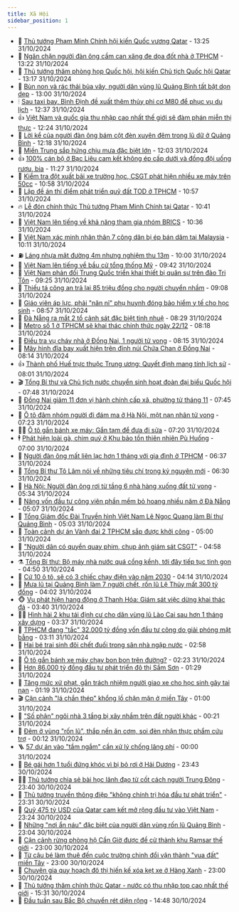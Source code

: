 ```yaml
---
title: Xã Hội
sidebar_position: 1
---
```


<!-- dantri-xa-hoi:START -->
- 🫣 [Thủ tướng Phạm Minh Chính hội kiến Quốc vương Qatar](https://dantri.com.vn/xa-hoi/thu-tuong-pham-minh-chinh-hoi-kien-quoc-vuong-qatar-20241031193937643.htm) - 13:25 31/10/2024
- 💼 [Ngăn chặn người đàn ông cầm can xăng đe dọa đốt nhà ở TPHCM](https://dantri.com.vn/xa-hoi/ngan-chan-nguoi-dan-ong-cam-can-xang-de-doa-dot-nha-o-tphcm-20241031201613169.htm) - 13:22 31/10/2024
- 🎊 [Thủ tướng thăm phòng họp Quốc hội, hội kiến Chủ tịch Quốc hội Qatar](https://dantri.com.vn/xa-hoi/thu-tuong-tham-phong-hop-quoc-hoi-hoi-kien-chu-tich-quoc-hoi-qatar-20241031200255178.htm) - 13:17 31/10/2024
- 🙉 [Bùn non và rác thải bủa vây, người dân vùng lũ Quảng Bình tất bật dọn dẹp](https://dantri.com.vn/xa-hoi/bun-non-va-rac-thai-bua-vay-nguoi-dan-vung-lu-quang-binh-tat-bat-don-dep-20241031181016009.htm) - 13:00 31/10/2024
- 🕯 [Sau taxi bay, Bình Định đề xuất thêm thủy phi cơ M80 để phục vụ du lịch](https://dantri.com.vn/xa-hoi/sau-taxi-bay-binh-dinh-de-xuat-them-thuy-phi-co-m80-de-phuc-vu-du-lich-20241031171353026.htm) - 12:37 31/10/2024
- 👍 [Việt Nam và quốc gia thu nhập cao nhất thế giới sẽ đàm phán miễn thị thực](https://dantri.com.vn/xa-hoi/viet-nam-va-quoc-gia-thu-nhap-cao-nhat-the-gioi-se-dam-phan-mien-thi-thuc-20241031191217638.htm) - 12:24 31/10/2024
- 🤖 [Lời kể của người đàn ông bám cột đèn xuyên đêm trong lũ dữ ở Quảng Bình](https://dantri.com.vn/xa-hoi/loi-ke-cua-nguoi-dan-ong-bam-cot-den-xuyen-dem-trong-lu-du-o-quang-binh-20241031165029718.htm) - 12:18 31/10/2024
- 🙉 [Miền Trung sắp hứng chịu mưa đặc biệt lớn](https://dantri.com.vn/xa-hoi/mien-trung-sap-hung-chiu-mua-dac-biet-lon-20241031184951199.htm) - 12:03 31/10/2024
- 👍 [100% cán bộ ở Bạc Liêu cam kết không ép cấp dưới và đồng đội uống rượu, bia](https://dantri.com.vn/xa-hoi/100-can-bo-o-bac-lieu-cam-ket-khong-ep-cap-duoi-va-dong-doi-uong-ruou-bia-20241031175708210.htm) - 11:27 31/10/2024
- 🗽 [Kiểm tra đột xuất bãi xe trường học, CSGT phát hiện nhiều xe máy trên 50cc](https://dantri.com.vn/xa-hoi/kiem-tra-dot-xuat-bai-xe-truong-hoc-csgt-phat-hien-nhieu-xe-may-tren-50cc-20241031171858603.htm) - 10:58 31/10/2024
- 🗽 [Lập đề án thí điểm phát triển quỹ đất TOD ở TPHCM](https://dantri.com.vn/xa-hoi/lap-de-an-thi-diem-phat-trien-quy-dat-tod-o-tphcm-20241031174829729.htm) - 10:57 31/10/2024
- 🔥 [Lễ đón chính thức Thủ tướng Phạm Minh Chính tại Qatar](https://dantri.com.vn/xa-hoi/le-don-chinh-thuc-thu-tuong-pham-minh-chinh-tai-qatar-20241031123136142.htm) - 10:41 31/10/2024
- 🦒 [Việt Nam lên tiếng về khả năng tham gia nhóm BRICS](https://dantri.com.vn/xa-hoi/viet-nam-len-tieng-ve-kha-nang-tham-gia-nhom-brics-20241031172722484.htm) - 10:36 31/10/2024
- 🧐 [Việt Nam xác minh nhân thân 7 công dân bị ép bán dâm tại Malaysia](https://dantri.com.vn/xa-hoi/viet-nam-xac-minh-nhan-than-7-cong-dan-bi-ep-ban-dam-tai-malaysia-20241031170451777.htm) - 10:11 31/10/2024
- ⛽️ [Láng nhựa mặt đường 4m nhưng nghiệm thu 13m](https://dantri.com.vn/xa-hoi/lang-nhua-mat-duong-4m-nhung-nghiem-thu-13m-20241031154402930.htm) - 10:00 31/10/2024
- 🚀 [Việt Nam lên tiếng về bầu cử tổng thống Mỹ](https://dantri.com.vn/xa-hoi/viet-nam-len-tieng-ve-bau-cu-tong-thong-my-20241031163824918.htm) - 09:42 31/10/2024
- 🦒 [Việt Nam phản đối Trung Quốc triển khai thiết bị quân sự trên đảo Tri Tôn](https://dantri.com.vn/xa-hoi/viet-nam-phan-doi-trung-quoc-trien-khai-thiet-bi-quan-su-tren-dao-tri-ton-20241031161204543.htm) - 09:25 31/10/2024
- 🦅 [Thiếu tá công an trả lại 85 triệu đồng cho người chuyển nhầm](https://dantri.com.vn/xa-hoi/thieu-ta-cong-an-tra-lai-85-trieu-dong-cho-nguoi-chuyen-nham-20241031154738462.htm) - 09:08 31/10/2024
- 🚀 [Giáo viên áp lực, phải &quot;năn nỉ&quot; phụ huynh đóng bảo hiểm y tế cho học sinh](https://dantri.com.vn/xa-hoi/giao-vien-ap-luc-phai-nan-ni-phu-huynh-dong-bao-hiem-y-te-cho-hoc-sinh-20241031152913940.htm) - 08:57 31/10/2024
- 🦅 [Đà Nẵng ra mắt 2 tổ cảnh sát đặc biệt tinh nhuệ](https://dantri.com.vn/xa-hoi/da-nang-ra-mat-2-to-canh-sat-dac-biet-tinh-nhue-20241031145404211.htm) - 08:29 31/10/2024
- 🤠 [Metro số 1 ở TPHCM sẽ khai thác chính thức ngày 22/12](https://dantri.com.vn/xa-hoi/metro-so-1-o-tphcm-se-khai-thac-chinh-thuc-ngay-2212-20241031151253156.htm) - 08:18 31/10/2024
- 💄 [Điều tra vụ cháy nhà ở Đồng Nai, 1 người tử vong](https://dantri.com.vn/xa-hoi/dieu-tra-vu-chay-nha-o-dong-nai-1-nguoi-tu-vong-20241031145306596.htm) - 08:15 31/10/2024
- 🥷 [Mây hình đĩa bay xuất hiện trên đỉnh núi Chứa Chan ở Đồng Nai](https://dantri.com.vn/xa-hoi/may-hinh-dia-bay-xuat-hien-tren-dinh-nui-chua-chan-o-dong-nai-20241031143053678.htm) - 08:14 31/10/2024
- 👍 [Thành phố Huế trực thuộc Trung ương: Quyết định mang tính lịch sử](https://dantri.com.vn/xa-hoi/thanh-pho-hue-truc-thuoc-trung-uong-quyet-dinh-mang-tinh-lich-su-20241031144514009.htm) - 08:01 31/10/2024
- 🎬 [Tổng Bí thư và Chủ tịch nước chuyển sinh hoạt đoàn đại biểu Quốc hội](https://dantri.com.vn/xa-hoi/tong-bi-thu-va-chu-tich-nuoc-chuyen-sinh-hoat-doan-dai-bieu-quoc-hoi-20241031142732783.htm) - 07:48 31/10/2024
- 🦒 [Đồng Nai giảm 11 đơn vị hành chính cấp xã, phường từ tháng 11](https://dantri.com.vn/xa-hoi/dong-nai-giam-11-don-vi-hanh-chinh-cap-xa-phuong-tu-thang-11-20241031140352531.htm) - 07:45 31/10/2024
- 🌊 [Ô tô đâm nhóm người đi đám ma ở Hà Nội, một nạn nhân tử vong](https://dantri.com.vn/xa-hoi/o-to-dam-nhom-nguoi-di-dam-ma-o-ha-noi-mot-nan-nhan-tu-vong-20241031141514390.htm) - 07:23 31/10/2024
- 🧑‍💻 [Ô tô gắn bánh xe máy: Gắn tạm để đưa đi sửa](https://dantri.com.vn/xa-hoi/o-to-gan-banh-xe-may-gan-tam-de-dua-di-sua-20241031140530645.htm) - 07:20 31/10/2024
- 🕴 [Phát hiện loài gà, chim quý ở Khu bảo tồn thiên nhiên Pù Huống](https://dantri.com.vn/xa-hoi/phat-hien-loai-ga-chim-quy-o-khu-bao-ton-thien-nhien-pu-huong-20241031071831121.htm) - 07:00 31/10/2024
- 🤔 [Người đàn ông mất liên lạc hơn 1 tháng với gia đình ở TPHCM](https://dantri.com.vn/xa-hoi/nguoi-dan-ong-mat-lien-lac-hon-1-thang-voi-gia-dinh-o-tphcm-20241031101719997.htm) - 06:37 31/10/2024
- 💄 [Tổng Bí thư Tô Lâm nói về những tiêu chí trong kỷ nguyên mới](https://dantri.com.vn/xa-hoi/tong-bi-thu-to-lam-noi-ve-nhung-tieu-chi-trong-ky-nguyen-moi-20241031123247786.htm) - 06:30 31/10/2024
- 🧠 [Hà Nội: Người đàn ông rơi từ tầng 6 nhà hàng xuống đất tử vong](https://dantri.com.vn/xa-hoi/ha-noi-nguoi-dan-ong-roi-tu-tang-6-nha-hang-xuong-dat-tu-vong-20241031122446302.htm) - 05:34 31/10/2024
- 🦣 [Nâng vốn đầu tư công viên phần mềm bỏ hoang nhiều năm ở Đà Nẵng](https://dantri.com.vn/xa-hoi/nang-von-dau-tu-cong-vien-phan-mem-bo-hoang-nhieu-nam-o-da-nang-20241031112410185.htm) - 05:07 31/10/2024
- 💫 [Tổng Giám đốc Đài Truyền hình Việt Nam Lê Ngọc Quang làm Bí thư Quảng Bình](https://dantri.com.vn/xa-hoi/tong-giam-doc-dai-truyen-hinh-viet-nam-le-ngoc-quang-lam-bi-thu-quang-binh-20241031101447083.htm) - 05:03 31/10/2024
- 🚀 [Toàn cảnh dự án Vành đai 2 TPHCM sắp được khởi công](https://dantri.com.vn/xa-hoi/toan-canh-du-an-vanh-dai-2-tphcm-sap-duoc-khoi-cong-20241030182916088.htm) - 05:00 31/10/2024
- 🤔 [&quot;Người dân có quyền quay phim, chụp ảnh giám sát CSGT&quot;](https://dantri.com.vn/xa-hoi/nguoi-dan-co-quyen-quay-phim-chup-anh-giam-sat-csgt-20241031113700655.htm) - 04:58 31/10/2024
- ⚗️ [Tổng Bí thư: Bộ máy nhà nước quá cồng kềnh, tới đây tiếp tục tinh gọn](https://dantri.com.vn/xa-hoi/tong-bi-thu-bo-may-nha-nuoc-qua-cong-kenh-toi-day-tiep-tuc-tinh-gon-20241031113428308.htm) - 04:50 31/10/2024
- 🫶 [Cứ 10 ô tô, sẽ có 3 chiếc chạy điện vào năm 2030](https://dantri.com.vn/xa-hoi/cu-10-o-to-se-co-3-chiec-chay-dien-vao-nam-2030-20241031105903748.htm) - 04:14 31/10/2024
- 🌮 [Mưa lũ tại Quảng Bình làm 7 người chết, rốn lũ Lệ Thủy mất 300 tỷ đồng](https://dantri.com.vn/xa-hoi/mua-lu-tai-quang-binh-lam-7-nguoi-chet-ron-lu-le-thuy-mat-300-ty-dong-20241030200810099.htm) - 04:02 31/10/2024
- 🐵 [Vụ phát hiện hang động ở Thanh Hóa: Giám sát việc dừng khai thác đá](https://dantri.com.vn/xa-hoi/vu-phat-hien-hang-dong-o-thanh-hoa-giam-sat-viec-dung-khai-thac-da-20241030205904964.htm) - 03:40 31/10/2024
- 🧑‍🏫 [Hình hài 2 khu tái định cư cho dân vùng lũ Lào Cai sau hơn 1 tháng xây dựng](https://dantri.com.vn/xa-hoi/hinh-hai-2-khu-tai-dinh-cu-cho-dan-vung-lu-lao-cai-sau-hon-1-thang-xay-dung-20241031101643055.htm) - 03:37 31/10/2024
- 💫 [TPHCM đang &quot;tắc&quot; 32.000 tỷ đồng vốn đầu tư công do giải phóng mặt bằng](https://dantri.com.vn/xa-hoi/tphcm-dang-tac-32000-ty-dong-von-dau-tu-cong-do-giai-phong-mat-bang-20241031095039927.htm) - 03:11 31/10/2024
- 🦩 [Hai bé trai sinh đôi chết đuối trong sân nhà ngập nước](https://dantri.com.vn/xa-hoi/hai-be-trai-sinh-doi-chet-duoi-trong-san-nha-ngap-nuoc-20241031093325394.htm) - 02:58 31/10/2024
- 🦄 [Ô tô gắn bánh xe máy chạy bon bon trên đường?](https://dantri.com.vn/xa-hoi/o-to-gan-banh-xe-may-chay-bon-bon-tren-duong-20241031085141056.htm) - 02:23 31/10/2024
- 💂 [Hơn 86.000 tỷ đồng đầu tư phát triển đô thị Sầm Sơn](https://dantri.com.vn/xa-hoi/hon-86000-ty-dong-dau-tu-phat-trien-do-thi-sam-son-20241030202039988.htm) - 01:29 31/10/2024
- 💄 [Tăng mức xử phạt, gắn trách nhiệm người giao xe cho học sinh gây tai nạn](https://dantri.com.vn/xa-hoi/tang-muc-xu-phat-gan-trach-nhiem-nguoi-giao-xe-cho-hoc-sinh-gay-tai-nan-20241030120630291.htm) - 01:19 31/10/2024
- 🎬 [Cận cảnh &quot;lá chắn thép&quot; khổng lồ chặn mặn ở miền Tây](https://dantri.com.vn/xa-hoi/can-canh-la-chan-thep-khong-lo-chan-man-o-mien-tay-20241030212159119.htm) - 01:00 31/10/2024
- 👀 [&quot;Số phận&quot; ngôi nhà 3 tầng bị xây nhầm trên đất người khác](https://dantri.com.vn/xa-hoi/so-phan-ngoi-nha-3-tang-bi-xay-nham-tren-dat-nguoi-khac-20241030222704306.htm) - 00:21 31/10/2024
- 💃 [Đêm ở vùng &quot;rốn lũ&quot;, thắp nến ăn cơm, soi đèn nhận thực phẩm cứu trợ](https://dantri.com.vn/xa-hoi/dem-o-vung-ron-lu-thap-nen-an-com-soi-den-nhan-thuc-pham-cuu-tro-20241030201841207.htm) - 00:12 31/10/2024
- 🪜 [57 dự án vào &quot;tầm ngắm&quot; cần xử lý chống lãng phí](https://dantri.com.vn/xa-hoi/57-du-an-vao-tam-ngam-can-xu-ly-chong-lang-phi-20241030212929163.htm) - 00:00 31/10/2024
- 📝 [Bé gái hơn 1 tuổi đứng khóc vì bị bỏ rơi ở Hải Dương](https://dantri.com.vn/xa-hoi/be-gai-hon-1-tuoi-dung-khoc-vi-bi-bo-roi-o-hai-duong-20241030233201217.htm) - 23:43 30/10/2024
- 🧑‍💻 [Thủ tướng chia sẻ bài học lãnh đạo từ cốt cách người Trung Đông](https://dantri.com.vn/xa-hoi/thu-tuong-chia-se-bai-hoc-lanh-dao-tu-cot-cach-nguoi-trung-dong-20241030144552937.htm) - 23:40 30/10/2024
- 👺 [Thủ tướng truyền thông điệp &quot;không chính trị hóa đầu tư phát triển&quot;](https://dantri.com.vn/xa-hoi/thu-tuong-truyen-thong-diep-khong-chinh-tri-hoa-dau-tu-phat-trien-20241030200433158.htm) - 23:31 30/10/2024
- 🌮 [Quỹ 475 tỷ USD của Qatar cam kết mở rộng đầu tư vào Việt Nam](https://dantri.com.vn/xa-hoi/quy-475-ty-usd-cua-qatar-cam-ket-mo-rong-dau-tu-vao-viet-nam-20241031030825245.htm) - 23:24 30/10/2024
- 🤭 [Những &quot;nơi ẩn náu&quot; đặc biệt của người dân vùng rốn lũ Quảng Bình](https://dantri.com.vn/xa-hoi/nhung-noi-an-nau-dac-biet-cua-nguoi-dan-vung-ron-lu-quang-binh-20241030135901967.htm) - 23:04 30/10/2024
- 💪 [Cận cảnh rừng phòng hộ Cần Giờ được đề cử thành khu Ramsar thế giới](https://dantri.com.vn/xa-hoi/can-canh-rung-phong-ho-can-gio-duoc-de-cu-thanh-khu-ramsar-the-gioi-20241026011136473.htm) - 23:00 30/10/2024
- 🧰 [Từ cậu bé làm thuê đến cuộc trường chinh đổi vận thành &quot;vua đất&quot; miền Tây](https://dantri.com.vn/xa-hoi/tu-cau-be-lam-thue-den-cuoc-truong-chinh-doi-van-thanh-vua-dat-mien-tay-20241029172808166.htm) - 23:00 30/10/2024
- 🤡 [Chuyên gia quy hoạch đô thị hiến kế xóa kẹt xe ở Hàng Xanh](https://dantri.com.vn/xa-hoi/chuyen-gia-quy-hoach-do-thi-hien-ke-xoa-ket-xe-o-hang-xanh-20241025094240829.htm) - 23:00 30/10/2024
- 🦆 [Thủ tướng thăm chính thức Qatar - nước có thu nhập top cao nhất thế giới](https://dantri.com.vn/xa-hoi/thu-tuong-tham-chinh-thuc-qatar-nuoc-co-thu-nhap-top-cao-nhat-the-gioi-20241030124954706.htm) - 15:31 30/10/2024
- 🦍 [Đầu tuần sau Bắc Bộ chuyển rét diện rộng](https://dantri.com.vn/xa-hoi/dau-tuan-sau-bac-bo-chuyen-ret-dien-rong-20241030212309144.htm) - 14:48 30/10/2024<!-- dantri-xa-hoi:END -->
